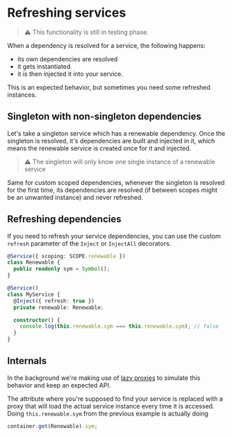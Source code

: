 # Refreshing services

> ⚠️ This functionality is still in testing phase.

When a dependency is resolved for a service, the following happens:

- its own dependencies are resolved
- it gets instantiated
- it is then injected it into your service.

This is an expected behavior, but sometimes you need some refreshed instances.

## Singleton with non-singleton dependencies

Let's take a singleton service which has a renewable dependency. Once the singleton is resolved,
it's dependencies are built and injected in it, which means the renewable service is created once for
it and injected.

> ⚠️ The singleton will only know one single instance of a renewable service

Same for custom scoped dependencies, whenever the singleton is resolved for the first time, its dependencies
are resolved (if between scopes might be an unwanted instance) and never refreshed.

## Refreshing dependencies

If you need to refresh your service dependencies, you can use the custom `refresh` parameter of the `Inject` or `InjectAll`
decorators.

```typescript
@Service({ scoping: SCOPE.renewable })
class Renewable {
  public readonly sym = Symbol();
}

@Service()
class MyService {
  @Inject({ refresh: true })
  private renewable: Renewable;

  constructor() {
    console.log(this.renewable.sym === this.renewable.sym); // false
  }
}
```

## Internals

In the background we're making use of [lazy proxies](https://guigui.ch/articles/typescript-lazy-proxy.html)
to simulate this behavior and keep an expected API.

The attribute where you're supposed to find your service is replaced with a proxy
that will load the actual service instance every time it is accessed. Doing `this.renewable.sym` from the previous
example is actually doing

```typescript
container.get(Renewable).sym;
```
